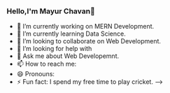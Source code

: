 ###  Hello,I'm Mayur Chavan👋


- 🔭 I’m currently working on MERN Development.
- 🌱 I’m currently learning Data Science.
- 👯 I’m looking to collaborate on  Web Development.
- 🤔 I’m looking for help with 
- 💬 Ask me about Web Developemnt.
- 📫 How to reach me: 
- 😄 Pronouns: 
- ⚡ Fun fact: I spend my free time to play cricket.
-->
